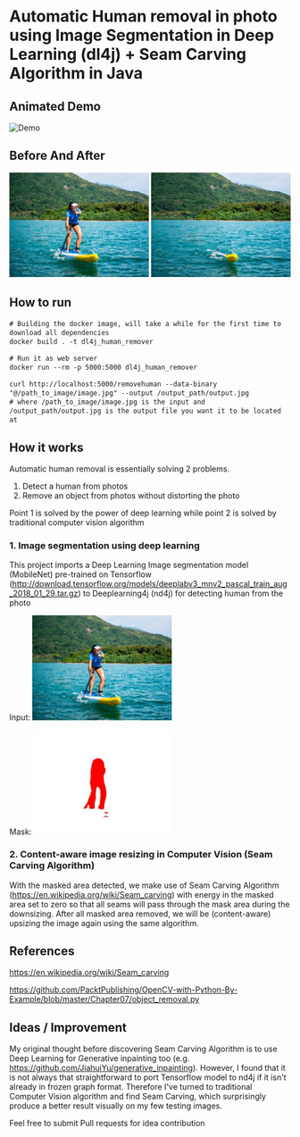 # Automatic Human removal in photo using Image Segmentation in Deep Learning (dl4j) + Seam Carving Algorithm in Java

## Animated Demo
![Demo](demo/demo.gif)

## Before And After

<img src="demo/request.jpg" width="250"> <img src="demo/response.jpeg" width="250">

## How to run

```
# Building the docker image, will take a while for the first time to download all dependencies
docker build . -t dl4j_human_remover
```
```
# Run it as web server
docker run --rm -p 5000:5000 dl4j_human_remover
```

```
curl http://localhost:5000/removehuman --data-binary "@/path_to_image/image.jpg" --output /output_path/output.jpg
# where /path_to_image/image.jpg is the input and /output_path/output.jpg is the output file you want it to be located at
```

## How it works

Automatic human removal is essentially solving 2 problems.
1. Detect a human from photos
2. Remove an object from photos without distorting the photo

Point 1 is solved by the power of deep learning while point 2 is solved by traditional computer vision algorithm

### 1. Image segmentation using deep learning
This project imports a Deep Learning Image segmentation model (MobileNet) pre-trained on Tensorflow (http://download.tensorflow.org/models/deeplabv3_mnv2_pascal_train_aug_2018_01_29.tar.gz) to Deeplearning4j (nd4j) for detecting human from the photo

Input:
<img src="demo/request.jpg" width="250"> 

Mask:
<img src="demo/mask.jpg" width="250">

### 2. Content-aware image resizing in Computer Vision (Seam Carving Algorithm)
With the masked area detected, we make use of Seam Carving Algorithm (https://en.wikipedia.org/wiki/Seam_carving) with energy in the masked area set to zero so that all seams will pass through the mask area during the downsizing. After all masked area removed, we will be (content-aware) upsizing the image again using the same algorithm.

## References
https://en.wikipedia.org/wiki/Seam_carving

https://github.com/PacktPublishing/OpenCV-with-Python-By-Example/blob/master/Chapter07/object_removal.py

## Ideas / Improvement
My original thought before discovering Seam Carving Algorithm is to use Deep Learning for Generative inpainting too (e.g. https://github.com/JiahuiYu/generative_inpainting). However, I found that it is not always that straightforward to port Tensorflow model to nd4j if it isn't already in frozen graph format. Therefore I've turned to traditional Computer Vision algorithm and find Seam Carving, which surprisingly produce a better result visually on my few testing images.

Feel free to submit Pull requests for idea contribution

